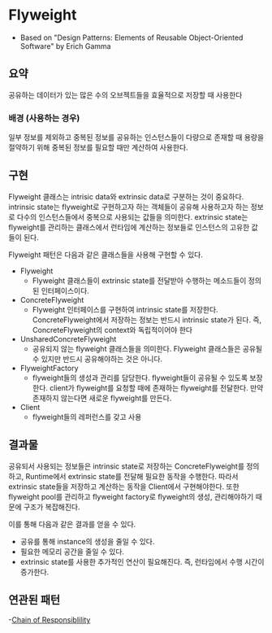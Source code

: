 # Flyweight
- Based on "Design Patterns: Elements of Reusable Object-Oriented Software" by Erich Gamma

## 요약
공유하는 데이터가 있는 많은 수의 오브젝트들을 효율적으로 저장할 때 사용한다

### 배경 (사용하는 경우)
일부 정보를 제외하고 중복된 정보를 공유하는 인스턴스들이 다량으로 존재할 때 용량을 절약하기 위해 중복된 정보를 필요할 때만 계산하여 사용한다.

## 구현
Flyweight 클래스는 intrisic data와 extrinsic data로 구분하는 것이 중요하다. intrinsic state는 flyweight로 구현하고자 하는 객체들이 공유해 사용하고자 하는 정보로 다수의 인스턴스들에서 중복으로 사용되는 값들을 의미한다. extrinsic state는 flyweight를 관리하는 클래스에서 런타임에 계산하는 정보들로 인스턴스의 고유한 값들이 된다.

Flyweight 패턴은 다음과 같은 클래스들을 사용해 구현할 수 있다.
- Flyweight
    - Flyweight 클래스들이 extrinsic state를 전달받아 수행하는 메소드들이 정의된 인터페이스이다.
- ConcreteFlyweight
    - Flyweight 인터페이스를 구현하여 intrinsic state를 저장한다. ConcreteFlyweight에서 저장하는 정보는 반드시 intrinsic state가 된다. 즉, ConcreteFlyweight의 context와 독립적이어야 한다
- UnsharedConcreteFlyweight
    - 공유되지 않는 flyweight 클래스들을 의미한다.  Flyweight 클래스들은 공유될 수 있지만 반드시 공유해야하는 것은 아니다.
- FlyweightFactory
    - flyweight들의 생성과 관리를 담당한다. flyweight들이 공유될 수 있도록 보장한다. client가 flyweight를 요청할 때에 존재하는 flyweight를 전달한다. 만약 존재하지 않는다면 새로운 flyweight를 만든다.
- Client
    - flyweight들의 레퍼런스를 갖고 사용

## 결과물
공유되서 사용되는 정보들은 intrinsic state로 저장하는 ConcreteFlyweight를 정의하고, Runtime에서 extrinsic state를 전달해 필요한 동작을 수행한다.
따라서 extrinsic state들을 저장하고 계산하는 동작을 Client에서 구현해야한다. 또한 flyweight pool를 관리하고 flyweight factory로 flyweight의 생성, 관리해야하기 때문에 구조가 복잡해진다.

이를 통해 다음과 같은 결과를 얻을 수 있다.
- 공유를 통해 instance의 생성을 줄일 수 있다.
- 필요한 메모리 공간을 줄일 수 있다.
- extrinsic state를 사용한 추가적인 연산이 필요해진다. 즉, 런타임에서 수행 시간이 증가한다.


## 연관된 패턴
-[Chain of Responsiblility](https://github.com/YaJaJoA/DesignPatternStudy/blob/main/ChainOfResponsiblility/leejunseo/README.md)
